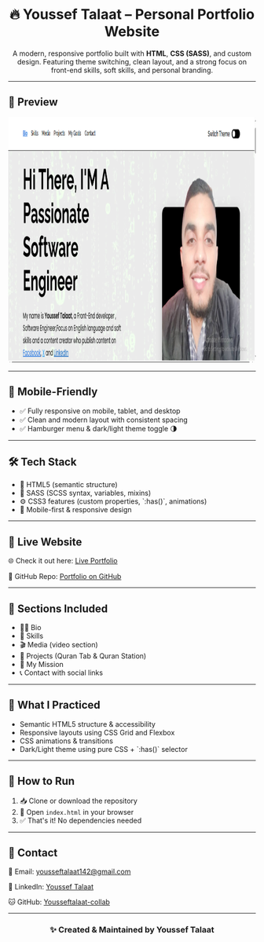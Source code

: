 <h1 align="center">🔥 Youssef Talaat – Personal Portfolio Website</h1>

<p align="center">
A modern, responsive portfolio built with <strong>HTML</strong>, <strong>CSS (SASS)</strong>, and custom design. Featuring theme switching, clean layout, and a strong focus on front-end skills, soft skills, and personal branding. 
</p>

<hr>

<h2>📸 Preview</h2>
<div align="center">
  <img src="./screenshoot.png" width="1000" height="500" alt="Youssef Talaat Portfolio Preview"/>
</div>

<hr>

<h2>📱 Mobile-Friendly</h2>
<ul>
  <li>✅ Fully responsive on mobile, tablet, and desktop</li>
  <li>✅ Clean and modern layout with consistent spacing</li>
  <li>✅ Hamburger menu & dark/light theme toggle 🌗</li>
</ul>

<hr>

<h2>🛠️ Tech Stack</h2>
<ul>
  <li>🧱 HTML5 (semantic structure)</li>
  <li>🎨 SASS (SCSS syntax, variables, mixins)</li>
  <li>⚙️ CSS3 features (custom properties, `:has()`, animations)</li>
  <li>📱 Mobile-first & responsive design</li>
</ul>

<hr>

<h2>🚀 Live Website</h2>

<p>🌐 Check it out here: <a href="https://yousseftalaat-collab.github.io/youssef-talaat-portfolio/" target="_blank">Live Portfolio</a></p>
<p>📂 GitHub Repo: <a href="https://github.com/Yousseftalaat-collab/youssef-talaat-portfolio" target="_blank">Portfolio on GitHub</a></p>

<hr>

<h2>📂 Sections Included</h2>
<ul>
  <li>👨‍💻 Bio</li>
  <li>🧠 Skills</li>
  <li>🎬 Media (video section)</li>
  <li>📂 Projects (Quran Tab & Quran Station)</li>
  <li>🎯 My Mission</li>
  <li>📞 Contact with social links</li>
</ul>

<hr>

<h2>🧠 What I Practiced</h2>
<ul>
  <li>Semantic HTML5 structure & accessibility</li>
  <li>Responsive layouts using CSS Grid and Flexbox</li>
  <li>CSS animations & transitions</li>
  <li>Dark/Light theme using pure CSS + `:has()` selector</li>
</ul>

<hr>

<h2>🧪 How to Run</h2>
<ol>
  <li>📥 Clone or download the repository</li>
  <li>📂 Open <code>index.html</code> in your browser</li>
  <li>✅ That's it! No dependencies needed</li>
</ol>

<hr>

<h2>💬 Contact</h2>

<p>📧 Email: <a href="mailto:yousseftalaat142@gmail.com">yousseftalaat142@gmail.com</a></p>
<p>🔗 LinkedIn: <a href="https://www.linkedin.com/in/youssef-talaat-1aa2671b3/">Youssef Talaat</a></p>
<p>🐱 GitHub: <a href="https://github.com/Yousseftalaat-collab">Yousseftalaat-collab</a></p>

---

<h3 align="center">✨ Created & Maintained by <strong>Youssef Talaat</strong></h3>


